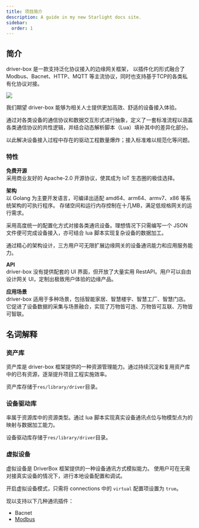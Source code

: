 ```yaml
---
title: 项目简介
description: A guide in my new Starlight docs site.
sidebar:
  order: 1
---
```


## 简介
driver-box 是一款支持泛化协议接入的边缘网关框架， 以插件化的形式融合了 Modbus、Bacnet、HTTP、MQTT 等主流协议，同时也支持基于TCP的各类私有化协议对接。

![](/driver-box/framework.svg)

我们期望 driver-box 能够为相关人士提供更加高效、舒适的设备接入体验。 

通过对各类设备的通信协议和数据交互形式进行抽象，定义了一套标准流程以涵盖各类通信协议的共性逻辑，并结合动态解析脚本（Lua）填补其中的差异化部分。

以此解决设备接入过程中存在的驱动工程数量爆炸；接入标准难以规范化等问题。

### 特性
**免费开源**    
采用商业友好的 Apache-2.0 开源协议，使其成为 IoT 生态圈的极佳选择。

**架构**      
以 Golang 为主要开发语言，可编译出适配 amd64、arm64、armv7、x86 等系统架构的可执行程序。
存储空间和运行内存控制在十几MB，满足低规格网关的运行需求。

采用高度统一的配置化方式对接各类通讯设备。理想情况下只需编写一个 JSON 文件便可完成设备接入，亦可结合 lua 脚本实现复杂设备的数据加工。

通过精心的架构设计，三方用户可无限扩展边缘网关的设备通讯能力和应用服务能力。

**API**     
driver-box 没有提供配套的 UI 界面，但开放了大量实用 RestAPI。用户可以自由设计网关 UI，定制出极致用户体验的边缘产品。

**应用场景**        
driver-box 适用于多种场景，包括智能家居、智慧楼宇、智慧工厂、智慧门店。它促进了设备数据的采集与场景融合，实现了万物皆可连、万物皆可互联、万物皆可智联。

## 名词解释

### 资产库
资产库是 driver-box 框架提供的一种资源管理能力。通过持续沉淀和复用资产库中的已有资源，逐渐提升项目工程实施效率。

资产库存储于`res/library/driver`目录。
### 设备驱动库
率属于资源库中的资源类型。通过 lua 脚本实现真实设备通讯点位与物模型点为的映射与数据加工能力。

设备驱动库存储于`res/library/driver`目录。

### 虚拟设备
虚拟设备是 DriverBox 框架提供的一种设备通讯方式模拟能力。
使用户可在无需对接真实设备的情况下，进行本地设备配置和调试。

开启虚拟设备模式，只需将 connections 中的 `virtual` 配置项设置为 `true`。

现以支持以下几种通讯插件：
- Bacnet
- [Modbus](../../plugins/modbus/#虚拟设备)